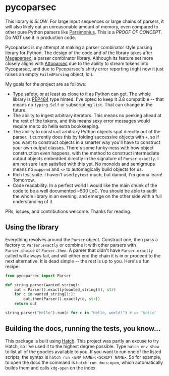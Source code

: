 # pycoparsec

This library is _SLOW_. For large input sequences or large chains of parsers, it will also likely eat an unreasonable amount of memory, even compared to other pure Python parsers like [Parsimonius](https://github.com/erikrose/parsimonious). This is a _PROOF OF CONCEPT_. Do *NOT* use it in production code.

Pycoparsec is my attempt at making a parser combinator style parsing library for Python. The design of the code and of the library takes after [Megaparsec](https://hackage.haskell.org/package/megaparsec-9.4.0/docs/Text-Megaparsec.html), a parser combinator library. Although its feature set more closely aligns with [Attoparsec](https://hackage.haskell.org/package/attoparsec-0.14.4/docs/Data-Attoparsec-ByteString.html) due to the ability to stream tokens into Pycoparsec, and due to Pycoparsec's shitty error reporting (right now it just raises an empty `FailedParsing` object, lol). 

My goals for the project are as follows:

* Type safety, or at least as close to it as Python can get. The whole library is [PEP484](https://peps.python.org/pep-0484/) type hinted. I've opted to keep it 3.8 compatible -- that means no `typing.Self` or subscripting `list`. That can change in the future.
* The ability to ingest arbitrary iterators. This means no peeking ahead at the rest of the tokens, and this means sexy error messages would require me to do hella extra bookkeeping. 
* The ability to construct arbitrary Python objects spat directly out of the parser. It currently does this by folding successive objects with `+`, so if you want to construct objects in a smarter way you'll have to construct your own output classes. There's some funky-ness with how object construction even happens, with the method to construct intermediate output objects embedded directly in the signature of `Parser.exactly`. I am not sure I am satisfied with this yet. No monoids and semigroups means no `mappend` and `<>` to automagically build objects for us.
* Rich test suite. I haven't used `pytest` much, but damnit, I'm gonna learn! Tomorrow.
* Code readability. In a perfect world I would like the main chunk of the code to be a well documented ~500 LoC. You should be able to audit the whole library in an evening, and emerge on the other side with a full understanding of it.

PRs, issues, and contributions welcome. Thanks for reading.

Using the library
---
Everything revolves around the `Parser` object. Construct one, then pass a factory to `Parser.exactly` or combine it with other parsers with `Parser.choice` or `Parser.then`. A parser that didn't have `Parser.exactly` called will always fail, and will either end the chain it is in or proceed to the next alternative. It is dead simple -- the rest is up to you. Here's a fun recipe:

```py
from pycoparsec import Parser

def string_parser(wanted_string):
    out = Parser().exactly(wanted_string[0], str)
    for c in wanted_string[1:]:
        out.then(Parser().exactly(c, str))
    return out

string_parser("Hello").run(c for c in "Hello, world!") # => "Hello"
```

Building the docs, running the tests, you know...
---
This package is built using [Hatch](https://hatch.pypa.io/latest/). This project was partly an excuse to try Hatch, so I've used it to the highest degree possible. Type `hatch env show` to list all of the goodies available to you. If you want to run one of the listed scripts, the syntax is `hatch run <ENV NAME>:<SCRIPT NAME>`. So for example, to open the docs the command is `hatch run docs:open`, which automatically builds them and calls `xdg-open` on the index. 
